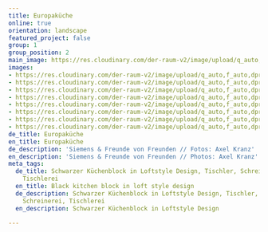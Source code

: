 ```yaml
---
title: Europaküche
online: true
orientation: landscape
featured_project: false
group: 1
group_position: 2
main_image: https://res.cloudinary.com/der-raum-v2/image/upload/q_auto,f_auto,dpr_auto/v1614948032/002-kueche_Loft-schwarz-L-foermig_m43iej_ffnnqq.jpg
images:
- https://res.cloudinary.com/der-raum-v2/image/upload/q_auto,f_auto,dpr_auto/v1614948032/002-kueche_Loft-schwarz-L-foermig_m43iej_ffnnqq.jpg
- https://res.cloudinary.com/der-raum-v2/image/upload/q_auto,f_auto,dpr_auto/v1614948032/001-kueche_Loft-schwarz-bar_y3ra7d_ravezc.jpg
- https://res.cloudinary.com/der-raum-v2/image/upload/q_auto,f_auto,dpr_auto/v1614948032/007-kueche_Loft-schwarz-ecke-detail_mv9fk1_cqsc2p.jpg
- https://res.cloudinary.com/der-raum-v2/image/upload/q_auto,f_auto,dpr_auto/v1614948032/006-kueche_Loft-schwarz-schublade_yb2xqu_udcbpc.jpg
- https://res.cloudinary.com/der-raum-v2/image/upload/q_auto,f_auto,dpr_auto/v1614948033/008-kueche_Loft-schwarz-messing-kupfer_vcycoc_jx6pd1.jpg
- https://res.cloudinary.com/der-raum-v2/image/upload/q_auto,f_auto,dpr_auto/v1614948032/003-schrank-kueche_Loft-schwarz_hbc1lt_oejfrd.jpg
- https://res.cloudinary.com/der-raum-v2/image/upload/q_auto,f_auto,dpr_auto/v1614948032/004-Kochinsel-kueche_Loft-schwarz_nnylqk_mwlvfw.jpg
- https://res.cloudinary.com/der-raum-v2/image/upload/q_auto,f_auto,dpr_auto/v1614948032/005-kueche_Loft-schwarz-regal_pwijcm_hhjdga.jpg
de_title: Europaküche
en_title: Europaküche
de_description: 'Siemens & Freunde von Freunden // Fotos: Axel Kranz'
en_description: 'Siemens & Freunde von Freunden // Photos: Axel Kranz'
meta_tags:
  de_title: Schwarzer Küchenblock in Loftstyle Design, Tischler, Schreiner, Schreinerei,
    Tischlerei
  en_title: Black kitchen block in loft style design
  de_description: Schwarzer Küchenblock in Loftstyle Design, Tischler, Schreiner,
    Schreinerei, Tischlerei
  en_description: Schwarzer Küchenblock in Loftstyle Design

---
```

